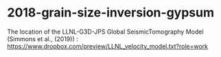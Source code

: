 # 2018-grain-size-inversion-gypsum

The location of the LLNL-G3D-JPS Global SeismicTomography Model (Simmons et al., (2019)) : https://www.dropbox.com/preview/LLNL_velocity_model.txt?role=work
